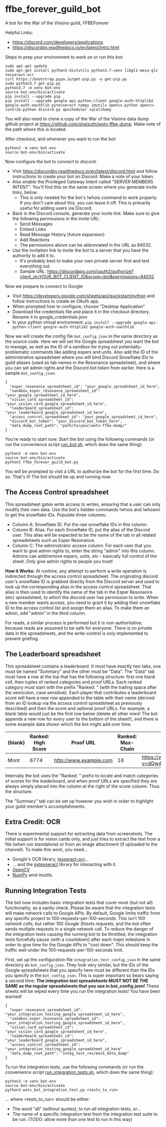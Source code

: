 # ffbe_forever_guild_bot
A bot for the War of the Visions guild, FFBEForever

Helpful Links:
* https://discord.com/developers/applications
* https://discordpy.readthedocs.io/en/latest/intro.html

Steps to prep your environment to work on or run this bot:
```
sudo apt-get update
sudo apt-get install python3-distutils python3.7-venv libgl1-mesa-glx tesseract-ocr
curl https://bootstrap.pypa.io/get-pip.py -o get-pip.py
sudo python3.7 get-pip.py
python3.7 -m venv bot-env
source bot-env/bin/activate
pip install --upgrade pip
pip install --upgrade google-api-python-client google-auth-httplib2 google-auth-oauthlib pytesseract numpy imutils opencv-python opencv-contrib-python discord.py apscheduler sqlalchemy
```

You will also need to clone a copy of the War of the Visions data dump github project at https://github.com/shalzuth/wotv-ffbe-dump. Make note of the path where this is located.

After checkout, and whenever you want to run the bot:
```
python3 -m venv bot-env
source bot-env/bin/activate
```

Now configure the bot to connect to discord:
* Visit https://discordpy.readthedocs.io/en/latest/discord.html and follow instructions to create your bot on Discord. Make a note of your token.
* Also enable the Privileged Gateway Intent called "SERVER MEMBERS INTENT". You'll find this on the same screen where you generate invite links, below.
  * This is only needed for the bot's !whois command to work properly. If you don't care about this, you can leave it off. This is primarily useful for adding users via Discord.
* Back in the Discord console, generate your invite link. Make sure to give the following permissions in the invite URL:
  * Send Messages
  * Embed Links
  * Read Message History (future expansion)
  * Add Reactions
  * The permissions above can be abbreviated in the URL as 84032.
* Use the invitation link to invite the bot to a server that you have the authority to add it to.
  * It's probably best to make your own private server first and test everything out.
  * Sample URL: https://discordapp.com/oauth2/authorize?client_id=YOUR_BOT_CLIENT_ID&scope=bot&permissions=84032

Now we prepare to connect to Google
* Visit https://developers.google.com/sheets/api/quickstart/python and follow instructions to create an OAuth app.
* When prompted how to configure, choose "Desktop Application"
* Download the credentials file and place it in the checkout directory. Rename it to google_credentials.json
* In your python virtual environment:
```pip install --upgrade google-api-python-client google-auth-httplib2 google-auth-oauthlib```

Now we will create the config file ```bot_config.json``` in the same directory as the source code. Here we will set the Google spreadsheet you want the bot to manage, as well as the ID of a sandbox for trying out potentially-problematic commands like adding espers and units. Also add the ID of the administrative spreadsheet where you will bind Discord Snowflake IDs to guild aliases (used as tab names in the Resonance spreadsheet), and where you can set admin rights and the Discord bot token from earlier. Here is a sample ```bot_config.json```:
```
{
  "esper_resonance_spreadsheet_id": "your_google_spreadsheet_id_here",
  "sandbox_esper_resonance_spreadsheet_id": "your_google_spreadsheet_id_here",
  "vision_card_spreadsheet_id": "your_vision_card_google_spreadsheet_id_here",
  "leaderboard_spreadsheet_id": "your_leaderboard_google_spreadsheet_id_here",
  "access_control_spreadsheet_id": "your_google_spreadsheet_id_here",
  "discord_bot_token": "your_discord_bot_token_here",
  "data_dump_root_path": "path/to/your/wotv-ffbe-dump/"
}
```

You're ready to start now. Start the bot using the following commands  (or run the convenience script [run_bot.sh](run_bot.sh), which does the same thing):
```
python3 -m venv bot-env
source bot-env/bin/activate
python3 ffbe_forever_guild_bot.py
```
You will be prompted to visit a URL to authorize the bot for the first time. Do so. That's it! The bot should be up and running now.


## The Access Control spreadsheet

This spreadsheet gates write access to writes, ensuring that a user can only modify their own data. Use the bot's hidden commands !whois <username> and !whoami to get the snowflake IDs. Populate three columns:
* Column A: Snowflake ID. Put the raw snowflake IDs in this column.
* Column B: Alias. For each Snowflake ID, put the alias of the Discord user. This alias will be expected to be the name of the tab in all related spreadsheets such as Esper Resonance.
* Column C: The administrator access column. For each user that you want to give admin rights to, enter the string "admin" into this column. Admins can add/remove espers, units, etc - basically full control of the sheet. Only give admin rights to people you trust!

**How it Works:**
At runtime, any attempt to perform a write operation is indirected through the access control spreadsheet. The originating discord user's snowflake ID is grabbed directly from the Discord server and used to look up the corresponding alias in the access control spreadsheet. That alias is then used to identify the name of the tab in the Esper Resonance (etc) spreadsheet, to which the discord user has permission to write. When a new member wants access, you need to grant it by adding their snowflake ID to the access control list and assign them an alias. To make them an admin, add "admin" in the third column.

For reads, a similar process is performed but it is non-authoritative, because reads are assumed to be safe for everyone. There is no *private* data in the spreadsheets, and the write-control is only implemented to prevent griefing.


## The Leaderboard spreadsheet

This spreadsheet contains a leaderboard. It must have exactly two tabs, one must be named "Summary" and the other must be "Data". The "Data" tab must have a row at the top that has the following structure: first one blank cell, then tuples of ranked categories and proof URLs. Each ranked category must start with the prefix "Ranked: " (with the trailing space after the semicolon, case sensitive). Each player that contributes a leaderboard score will have a new row appended to the table with their name (derived from an ID lookup via the access control spreadsheet as previously described) and then the score and optional proof URLs. For example, a blank table would just be the first row below (delete all other rows! The bot appends a new row for every user to the bottom of the sheet!), and there is some example data shown which the bot might add over time.

| (blank) | Ranked: High Score | Proof URL              | Ranked: Max-Chain | Proof URL                                   |
|---------|--------------------|------------------------|-------------------|---------------------------------------------|
| Mont    | 6774               | http://www.example.com | 16                | https://www.youtube.com/watch?v=dQw4w9WgXcQ |

Internally the bot uses the "Ranked: " prefix to locate and match categories of scores for the leaderboard, and when proof URLs are specified they are always simply placed into the column at the right of the score column. Thus the structure.

The "Summary" tab can be set up however you wish in order to highlight your guild member's accomplishments.


## Extra Credit: OCR
There is experimental support for extracting data from screenshots. The initial support is for vision cards only, and just tries to extract the text from a file (when run standalone)
or from an image attachment (if uploaded to the channel). To make this work, you need...
* Google's OCR library, [tesseract-ocr](https://github.com/tesseract-ocr/tesseract)...
* ... and the [pytesseract](https://pypi.org/project/pytesseract/) library for interacting with it.
* [OpenCV](https://pypi.org/project/opencv-python/)
* [NumPy](https://numpy.org/) amd imutils.


## Running Integration Tests
The bot now includes basic integration tests that cover most (but not all) functionality, as a sanity check. Please be aware that the integration tests will make network calls to Google APIs. By default, Google limits traffic from any specific project to 100-requests-per-100-seconds. This isn't 100 *network calls*, but rather 100 *Google Sheets requests*, and the bot often sends multiple requests in a single network call. To reduce the danger of the integration tests causing the running bot to be throttled, the integration tests forcefully pause (with a countdown) after each major milestone in order to give time for the Google APIs to "cool down". This should keep the traffic well under the 100-requests-per-100-seconds limit.

First, set up the configuration file ```integration_test_config.json``` in the same directory as ```bot_config.json```. They look very similar, but the IDs of the Google spreadsheets that you specify here must be 
different than the IDs you specify in the ```bot_config.json```. This is super important so bears saying a second time: **The integration test spreadsheets MUST NOT BE THE SAME as the regular spreadsheets that you use in bot_config.json!** These sheets will be wiped every time you run the integration tests! You have been warned!
```
{
  "esper_resonance_spreadsheet_id": "your_integration_testing_google_spreadsheet_id_here",
  "sandbox_esper_resonance_spreadsheet_id": "your_integration_testing_google_spreadsheet_id_here",
  "vision_card_spreadsheet_id": "your_vision_card_google_spreadsheet_id_here",
  "leaderboard_spreadsheet_id": "your_leaderboard_google_spreadsheet_id_here",
  "access_control_spreadsheet_id": "your_integration_testing_google_spreadsheet_id_here"
  "data_dump_root_path": "integ_test_res/mock_data_dump"
}
```

To run the integration tests, use the following commands (or run the convenience script [run_integration_tests.sh](run_integration_tests.sh), which does the same thing):
```
python3 -m venv bot-env
source bot-env/bin/activate
python3 wotv_bot_integration_test.py <tests_to_run>
```
... where &lt;tests_to_run&gt; should be either:
* The word "all" (without quotes), to run all integration tests, or...
* The name of a specific integration test from the integration test suite to be run. (TODO: allow more than one test to run in this way)